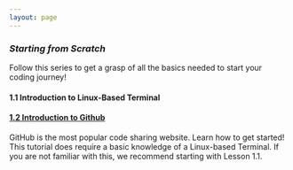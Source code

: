 ```yaml
---
layout: page
---
```



### *Starting from Scratch*  
Follow this series to get a grasp of all the basics needed to start your coding journey!
  
#### 1.1 Introduction to Linux-Based Terminal
  
#### [1.2 Introduction to Github](/general/introduction%20to20code/2023/06/14/Introduction-to-GitHub/)  
GitHub is the most popular code sharing website. Learn how to get started! This tutorial does require a basic knowledge of a Linux-based Terminal. If you are not familiar with this, we recommend starting with Lesson 1.1. 
